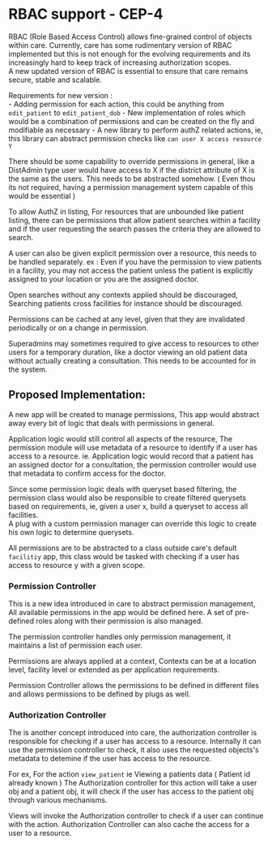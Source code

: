 # RBAC support - CEP-4

RBAC (Role Based Access Control) allows fine-grained control of objects within care. Currently, care has some rudimentary 
version of RBAC implemented but this is not enough for the evolving requirements and its increasingly hard to keep track of 
increasing authorization scopes.  
A new updated version of RBAC is essential to ensure that care remains secure, stable and scalable.  

Requirements for new version :  
    - Adding permission for each action, this could be anything from `edit_patient` to `edit_patient_dob` 
    - New implementation of roles which would be a combination of permissions and can be created on the fly and modifiable as necessary
    - A new library to perform authZ related actions, ie, this library can abstract permission checks like `can user X access resource Y`  

There should be some capability to override permissions in general, like a DistAdmin type user would have access to X if the district attribute of X is the same as the users. 
This needs to be abstracted somehow. ( Even thou its not required, having a permission management system capable of this would be essential )

To allow AuthZ in listing, For resources that are unbounded like patient listing, there can be permissions that allow patient searches within a facility 
and if the user requesting the search passes the criteria they are allowed to search.

A user can also be given explicit permission over a resource, this needs to be handled separately. ex : Even if you have the permission to view patients in a facility, 
you may not access the patient unless the patient is explicitly assigned to your location or you are the assigned doctor.

Open searches without any contexts applied should be discouraged, Searching patients cross facilities for instance should be discouraged.

Permissions can be cached at any level, given that they are invalidated periodically or on a change in permission.

Superadmins may sometimes required to give access to resources to other users for a temporary duration, like a doctor viewing an old patient data without actually creating a consultation.
This needs to be accounted for in the system.

## Proposed Implementation:

A new app will be created to manage permissions, This app would abstract away every bit of logic that deals with permissions in general.
    
Application logic would still control all aspects of the resource, The permission module will use metadata of a resource to identify if a user has access to a resource.
ie. Application logic would record that a patient has an assigned doctor for a consultation, the permission controller would use that metadata to confirm access for the doctor.

Since some permission logic deals with queryset based filtering, the permission class would also be responsible to create filtered querysets based on requirements, 
ie, given a user x, build a queryset to access all facilities.  
A plug with a custom permission manager can override this logic to create his own logic to determine querysets.  

All permissions are to be abstracted to a class outside care's default `facilitiy` app, this class would be tasked with checking if a user has access to resource y with a given scope.

### Permission Controller
    
This is a new idea introduced in care to abstract permission management, All available permissions in the app would be defined here.
A set of pre-defined roles along with their permission is also managed. 

The permission controller handles only permission management, it maintains a list of permission each user. 

Permissions are always applied at a context, Contexts can be at a location level, facility level or extended as per application requirements.

Permission Controller allows the permissions to be defined in different files and allows permissions to be defined by plugs as well.

### Authorization Controller

The is another concept introduced into care, the authorization controller is responsible for checking if a user has access to a resource.
Internally it can use the permission controller to check, it also uses the requested objects's metadata to detemine if the user has access to the resource. 

For ex, For the action `view_patient` ie Viewing a patients data ( Patient id already known )
The Authorization controller for this action will take a user obj and a patient obj, it will check if the user has access to the patient obj through various mechanisms.

Views will invoke the Authorization controller to check if a user can continue with the action. Authorization Controller can also cache the access for a user to a resource.
